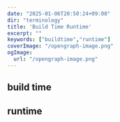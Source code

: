 ```yaml
---
date: "2025-01-06T20:50:24+09:00"
dir: "terminology"
title: 'Build Time Runtime'
excerpt: ""
keywords: ["buildtime","runtime"]
coverImage: "/opengraph-image.png"
ogImage:
  url: "/opengraph-image.png"
---
```

## build time

## runtime